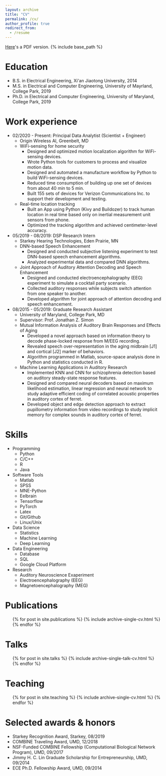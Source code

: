 ```yaml
---
layout: archive
title: "CV"
permalink: /cv/
author_profile: true
redirect_from:
  - /resume
---
```

[Here](http://patrickzan.github.io/files/resume.pdf)'s a PDF version.
{% include base_path %}

Education
======
* B.S. in Electrical Engineering, Xi'an Jiaotong University, 2014
* M.S. in Electrical and Computer Engineering, University of Mayrland, College Park, 2019
* Ph.D. in Electrical and Computer Engineering, University of Maryland, College Park, 2019

Work experience
======
* 02/2020 - Present: Principal Data Analytist (Scientist + Engineer)
  * Origin Wireless AI, Greenbelt, MD
  * WiFi-sensing for home security
    * Designed and optimized motion localization algorithm for WiFi-sensing devices.
    * Wrote Python tools for customers to process and visualize motion data.
    * Designed and automated a manufacture workflow by Python to build WiFi-sensing devices.
    * Reduced time consumption of building up one set of devices from about 40 min to 5 min.
    * Built 155 sets of devices for Verizon Communications Inc. to support their development and testing.
  * Real-time location tracking
    * Built an App using Python (Kivy and Buildozer) to track human location in real time based only on inertial measurement unit sensors from phone.
    * Optimized the tracking algorithm and achieved centimeter-level accuracy.
* 05/2019 - 08/2019: DSP Research Intern
  * Starkey Hearing Technologies, Eden Prairie, MN
  * DNN-based Speech Enhancement
    * Designed and conducted subjective listening experiment to test DNN-based speech enhancement algorithms.
    * Analyzed experimental data and compared DNN algorithms.
  * Joint Approach of Auditory Attention Decoding and Speech Enhancement
    * Designed and conducted electroencephalography (EEG) experiment to simulate a cocktail party scenario.
    * Collected auditory responses while subjects switch attention from one speaker to another.
    * Developed algorithm for joint approach of attention decoding and speech enhancement.
* 08/2015 - 05/2019: Graduate Research Assistant
  * University of Maryland, College Park, MD
  * Supervisor: Prof. Jonathan Z. Simon
  * Mutual Information Analysis of Auditory Brain Responses and Effects of Aging
    * Developed a novel approach based on information theory to decode phase-locked response from M/EEG recording.
    * Revealed speech over-representation in the aging midbrain [J1] and cortical [J2] marker of behaviors.
    * Algorithm programmed in Matlab, source-space analysis done in Python and statistics conducted in R.
  * Machine Learning Applications in Auditory Research
    * Implemented KNN and CNN for schizophrenia detection based on auditory steady-state response features.
    * Designed and compared neural decoders based on maximum likelihood estimation, linear regression and neural network to study adaptive efficient coding of correlated acoustic properties in auditory cortex of ferret.
    * Developed object and edge detection approach to extract pupillometry information from video recordings to study implicit memory for complex sounds in auditory cortex of ferret.
  
Skills
======
* Programming
  * Python
  * C/C++
  * R
  * Java
* Software Tools
  * Matlab
  * SPSS
  * MNE-Python
  * Eelbrain
  * Tensorflow
  * PyTorch
  * Latex
  * Git/Github
  * Linux/Unix
* Data Science
  * Statistics
  * Machine Learning
  * Deep Learning
* Data Engineering
  * Database
  * SQL
  * Google Cloud Platform
* Research
  * Auditory Neuroscience Exaperiment
  * Electroencephalography (EEG)
  * Magnetoencephalography (MEG)


Publications
======
  <ul>{% for post in site.publications %}
    {% include archive-single-cv.html %}
  {% endfor %}</ul>
  
Talks
======
  <ul>{% for post in site.talks %}
    {% include archive-single-talk-cv.html %}
  {% endfor %}</ul>
  
Teaching
======
  <ul>{% for post in site.teaching %}
    {% include archive-single-cv.html %}
  {% endfor %}</ul>
  
Selected awards & honors
======
* Starkey Recognition Award, Starkey, 08/2019
* COMBINE Traveling Award, UMD, 12/2018
* NSF-Funded COMBINE Fellowship (Computational Biological Network Program), UMD, 09/2017
* Jimmy H. C. Lin Graduate Scholarship for Entrepreneurship, UMD, 09/2014
* ECE Ph.D. Fellowship Award, UMD, 09/2014
